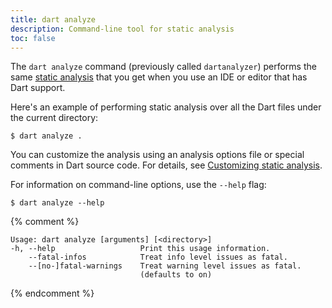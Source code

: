 ```yaml
---
title: dart analyze
description: Command-line tool for static analysis
toc: false
---
```


The `dart analyze` command (previously called `dartanalyzer`)
performs the same [static analysis][]
that you get when you use an IDE or editor that has Dart support.

Here's an example of performing static analysis over all the Dart files
under the current directory:

```terminal
$ dart analyze .
```

You can customize the analysis using an analysis options file
or special comments in Dart source code.
For details, see [Customizing static analysis][static analysis].

For information on command-line options, use the `--help` flag:

```terminal
$ dart analyze --help
```

[static analysis]: /guides/language/analysis-options

{% comment %}
```
Usage: dart analyze [arguments] [<directory>]
-h, --help                   Print this usage information.
    --fatal-infos            Treat info level issues as fatal.
    --[no-]fatal-warnings    Treat warning level issues as fatal.
                             (defaults to on)
```
{% endcomment %}
